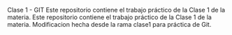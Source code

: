 Clase 1 - GIT
Este repositorio contiene el trabajo práctico de la Clase 1 de la materia.
Este repositorio contiene el trabajo práctico de la Clase 1 de la materia.
Modificacion hecha desde la rama clase1 para práctica de Git.
